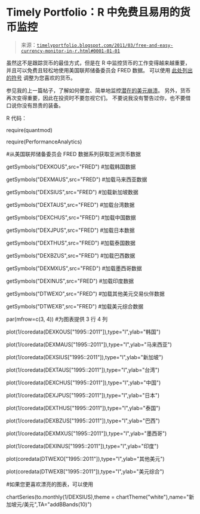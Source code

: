 <!--yml

类别：未分类

日期：2024-05-18 15:19:24

-->

# Timely Portfolio：R 中免费且易用的货币监控

> 来源：[`timelyportfolio.blogspot.com/2011/03/free-and-easy-currency-monitor-in-r.html#0001-01-01`](http://timelyportfolio.blogspot.com/2011/03/free-and-easy-currency-monitor-in-r.html#0001-01-01)

虽然这不是跟踪货币的最佳方式，但是在 R 中监控货币的工作变得越来越重要，并且可以免费且轻松地使用美国联邦储备委员会 FRED 数据。 可以使用 [此处列出的符号](http://research.stlouisfed.org/fred2/categories/94) 调整为您喜欢的货币。 

参见我的上一篇帖子，了解如何便宜、简单地监控[潜在的美元崩溃](http://timelyportfolio.blogspot.com/2011/03/death-spiral-warning-graph.html)。 另外，货币再次变得重要，因此在投资时不要忽视它们。 不要说我没有警告过你，也不要借口说你没有昂贵的装备。

R 代码：

require(quantmod)

require(PerformanceAnalytics)

#从美国联邦储备委员会 FRED 数据系列获取亚洲货币数据

getSymbols("DEXKOUS",src="FRED") #加载韩国数据

getSymbols("DEXMAUS",src="FRED") #加载马来西亚数据

getSymbols("DEXSIUS",src="FRED") #加载新加坡数据

getSymbols("DEXTAUS",src="FRED") #加载台湾数据

getSymbols("DEXCHUS",src="FRED") #加载中国数据

getSymbols("DEXJPUS",src="FRED") #加载日本数据

getSymbols("DEXTHUS",src="FRED") #加载泰国数据

getSymbols("DEXBZUS",src="FRED") #加载巴西数据

getSymbols("DEXMXUS",src="FRED") #加载墨西哥数据

getSymbols("DEXINUS",src="FRED") #加载印度数据

getSymbols("DTWEXO",src="FRED") #加载其他美元交易伙伴数据

getSymbols("DTWEXB",src="FRED") #加载美元综合数据

par(mfrow=c(3, 4)) #为图表提供 3 行 4 列

plot(1/coredata(DEXKOUS["1995::2011"]),type="l",ylab="韩国")

plot(1/coredata(DEXMAUS["1995::2011"]),type="l",ylab="马来西亚")

plot(1/coredata(DEXSIUS["1995::2011"]),type="l",ylab="新加坡")

plot(1/coredata(DEXTAUS["1995::2011"]),type="l",ylab="台湾")

plot(1/coredata(DEXCHUS["1995::2011"]),type="l",ylab="中国")

plot(1/coredata(DEXJPUS["1995::2011"]),type="l",ylab="日本")

plot(1/coredata(DEXTHUS["1995::2011"]),type="l",ylab="泰国")

plot(1/coredata(DEXBZUS["1995::2011"]),type="l",ylab="巴西")

plot(1/coredata(DEXMXUS["1995::2011"]),type="l",ylab="墨西哥")

plot(1/coredata(DEXINUS["1995::2011"]),type="l",ylab="印度")

plot(coredata(DTWEXO["1995::2011"]),type="l",ylab="其他美元")

plot(coredata(DTWEXB["1995::2011"]),type="l",ylab="美元综合")

#如果您更喜欢漂亮的图表，可以使用

chartSeries(to.monthly(1/DEXSIUS),theme = chartTheme("white"),name="新加坡元/美元",TA="addBBands(10)")
